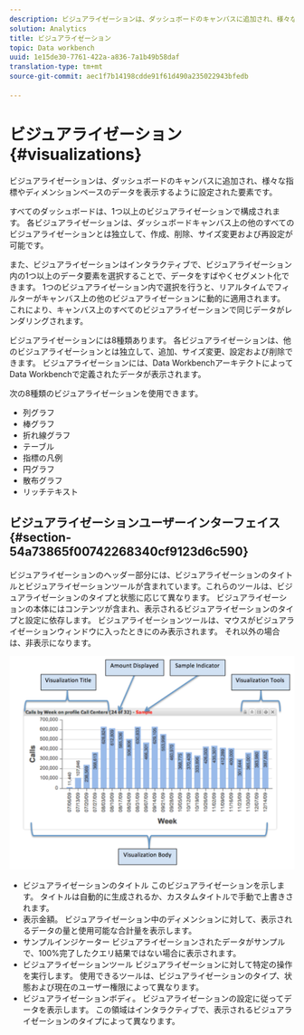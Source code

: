```yaml
---
description: ビジュアライゼーションは、ダッシュボードのキャンバスに追加され、様々な指標やディメンションベースのデータを表示するように設定された要素です。
solution: Analytics
title: ビジュアライゼーション
topic: Data workbench
uuid: 1e15de30-7761-422a-a836-7a1b49b58daf
translation-type: tm+mt
source-git-commit: aec1f7b14198cdde91f61d490a235022943bfedb

---
```



# ビジュアライゼーション{#visualizations}

ビジュアライゼーションは、ダッシュボードのキャンバスに追加され、様々な指標やディメンションベースのデータを表示するように設定された要素です。

すべてのダッシュボードは、1つ以上のビジュアライゼーションで構成されます。 各ビジュアライゼーションは、ダッシュボードキャンバス上の他のすべてのビジュアライゼーションとは独立して、作成、削除、サイズ変更および再設定が可能です。

また、ビジュアライゼーションはインタラクティブで、ビジュアライゼーション内の1つ以上のデータ要素を選択することで、データをすばやくセグメント化できます。 1つのビジュアライゼーション内で選択を行うと、リアルタイムでフィルターがキャンバス上の他のビジュアライゼーションに動的に適用されます。 これにより、キャンバス上のすべてのビジュアライゼーションで同じデータがレンダリングされます。

ビジュアライゼーションには8種類あります。 各ビジュアライゼーションは、他のビジュアライゼーションとは独立して、追加、サイズ変更、設定および削除できます。 ビジュアライゼーションには、Data WorkbenchアーキテクトによってData Workbenchで定義されたデータが表示されます。

次の8種類のビジュアライゼーションを使用できます。

* 列グラフ
* 棒グラフ
* 折れ線グラフ
* テーブル
* 指標の凡例
* 円グラフ
* 散布グラフ
* リッチテキスト

## ビジュアライゼーションユーザーインターフェイス {#section-54a73865f00742268340cf9123d6c590}

ビジュアライゼーションのヘッダー部分には、ビジュアライゼーションのタイトルとビジュアライゼーションツールが含まれています。これらのツールは、ビジュアライゼーションのタイプと状態に応じて異なります。 ビジュアライゼーションの本体にはコンテンツが含まれ、表示されるビジュアライゼーションのタイプと設定に依存します。 ビジュアライゼーションツールは、マウスがビジュアライゼーションウィンドウに入ったときにのみ表示されます。 それ以外の場合は、非表示になります。

![](assets/visualization.png)

* ビジュアライゼーションのタイトル このビジュアライゼーションを示します。 タイトルは自動的に生成されるか、カスタムタイトルで手動で上書きされます。
* 表示金額。 ビジュアライゼーション中のディメンションに対して、表示されるデータの量と使用可能な合計量を表示します。
* サンプルインジケーター ビジュアライゼーションされたデータがサンプルで、100%完了したクエリ結果ではない場合に表示されます。
* ビジュアライゼーションツール ビジュアライゼーションに対して特定の操作を実行します。 使用できるツールは、ビジュアライゼーションのタイプ、状態および現在のユーザー権限によって異なります。
* ビジュアライゼーションボディ。 ビジュアライゼーションの設定に従ってデータを表示します。 この領域はインタラクティブで、表示されるビジュアライゼーションのタイプによって異なります。

